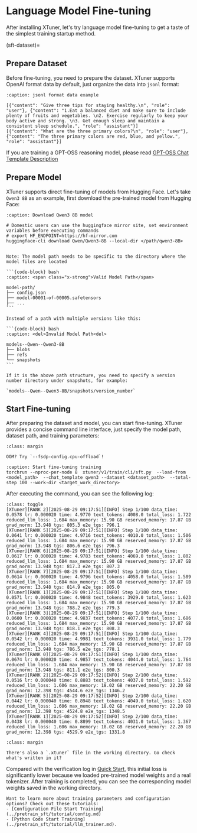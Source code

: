 # Language Model Fine-tuning

After installing XTuner, let's try language model fine-tuning to get a taste of the simplest training startup method.

(sft-dataset)=
## Prepare Dataset

Before fine-tuning, you need to prepare the dataset. XTuner supports OpenAI format data by default, just organize the data into `jsonl` format:

```{code-block} json
:caption: jsonl format data example

[{"content": "Give three tips for staying healthy.\n", "role": "user"}, {"content": "1.Eat a balanced diet and make sure to include plenty of fruits and vegetables. \n2. Exercise regularly to keep your body active and strong. \n3. Get enough sleep and maintain a consistent sleep schedule.", "role": "assistant"}]
[{"content": "What are the three primary colors?\n", "role": "user"}, {"content": "The three primary colors are red, blue, and yellow.", "role": "assistant"}]

```

If you are training a GPT-OSS reasoning model, please read [GPT-OSS Chat Template Description](../pretrain_sft/tutorial/chat_template.md#gpt-oss-)


## Prepare Model

XTuner supports direct fine-tuning of models from Hugging Face. Let's take `Qwen3 8B` as an example, first download the pre-trained model from Hugging Face:


```{code-block} bash
:caption: Download Qwen3 8B model

# Domestic users can use the huggingface mirror site, set environment variables before executing commands
# export HF_ENDPOINT=https://hf-mirror.com
huggingface-cli download Qwen/Qwen3-8B --local-dir </path/qwen3-8B>

```

````{note}

Note: The model path needs to be specific to the directory where the model files are located

```{code-block} bash
:caption: <span class="x-strong">Valid Model Path</span>

model-path/
├── config.json
├── model-00001-of-00005.safetensors
├── ...
```

Instead of a path with multiple versions like this:

```{code-block} bash
:caption: <del>Invalid Model Path<del>

models--Qwen--Qwen3-8B
├── blobs
├── refs
└── snapshots
```

If it is the above path structure, you need to specify a version number directory under snapshots, for example:

`models--Qwen--Qwen3-8B/snapshots/version_number`
````

## Start Fine-tuning

After preparing the dataset and model, you can start fine-tuning. XTuner provides a concise command line interface, just specify the model path, dataset path, and training parameters:

```{tip}
:class: margin

OOM? Try `--fsdp-config.cpu-offload`!

```
```{code-block} bash
:caption: Start fine-tuning training
torchrun --nproc-per-node 8  xtuner/v1/train/cli/sft.py  --load-from <model_path>  --chat_template qwen3 --dataset <dataset_path>  --total-step 100 --work-dir <target_work_directory>
```

After executing the command, you can see the following log:

```{code-block} bash
:class: toggle
[XTuner][RANK 2][2025-08-29 09:17:51][INFO] Step 1/100 data_time: 0.0578 lr: 0.000020 time: 4.9770 text_tokens: 4008.0 total_loss: 1.722 reduced_llm_loss: 1.684 max_memory: 15.90 GB reserved_memory: 17.87 GB grad_norm: 13.948 tgs: 805.3 e2e_tgs: 796.1
[XTuner][RANK 5][2025-08-29 09:17:51][INFO] Step 1/100 data_time: 0.0641 lr: 0.000020 time: 4.9716 text_tokens: 4010.0 total_loss: 1.506 reduced_llm_loss: 1.684 max_memory: 15.90 GB reserved_memory: 17.87 GB grad_norm: 13.948 tgs: 806.6 e2e_tgs: 796.3
[XTuner][RANK 6][2025-08-29 09:17:51][INFO] Step 1/100 data_time: 0.0617 lr: 0.000020 time: 4.9783 text_tokens: 4069.0 total_loss: 1.802 reduced_llm_loss: 1.684 max_memory: 15.90 GB reserved_memory: 17.87 GB grad_norm: 13.948 tgs: 817.3 e2e_tgs: 807.3
[XTuner][RANK 7][2025-08-29 09:17:51][INFO] Step 1/100 data_time: 0.0614 lr: 0.000020 time: 4.9796 text_tokens: 4058.0 total_loss: 1.589 reduced_llm_loss: 1.684 max_memory: 15.90 GB reserved_memory: 17.87 GB grad_norm: 13.948 tgs: 814.9 e2e_tgs: 805.0
[XTuner][RANK 1][2025-08-29 09:17:51][INFO] Step 1/100 data_time: 0.0571 lr: 0.000020 time: 4.9848 text_tokens: 3929.0 total_loss: 1.623 reduced_llm_loss: 1.684 max_memory: 15.90 GB reserved_memory: 17.87 GB grad_norm: 13.948 tgs: 788.2 e2e_tgs: 779.3
[XTuner][RANK 3][2025-08-29 09:17:51][INFO] Step 1/100 data_time: 0.0600 lr: 0.000020 time: 4.9837 text_tokens: 4077.0 total_loss: 1.686 reduced_llm_loss: 1.684 max_memory: 15.90 GB reserved_memory: 17.87 GB grad_norm: 13.948 tgs: 818.1 e2e_tgs: 808.3
[XTuner][RANK 4][2025-08-29 09:17:51][INFO] Step 1/100 data_time: 0.0542 lr: 0.000020 time: 4.9981 text_tokens: 3931.0 total_loss: 1.779 reduced_llm_loss: 1.684 max_memory: 15.90 GB reserved_memory: 17.87 GB grad_norm: 13.948 tgs: 786.5 e2e_tgs: 778.1
[XTuner][RANK 0][2025-08-29 09:17:51][INFO] Step 1/100 data_time: 0.0674 lr: 0.000020 time: 4.9857 text_tokens: 4044.0 total_loss: 1.764 reduced_llm_loss: 1.684 max_memory: 15.90 GB reserved_memory: 17.87 GB grad_norm: 13.948 tgs: 811.1 e2e_tgs: 800.3
[XTuner][RANK 2][2025-08-29 09:17:52][INFO] Step 2/100 data_time: 0.0516 lr: 0.000040 time: 0.8883 text_tokens: 4037.0 total_loss: 1.592 reduced_llm_loss: 1.606 max_memory: 18.02 GB reserved_memory: 22.20 GB grad_norm: 12.398 tgs: 4544.6 e2e_tgs: 1346.2
[XTuner][RANK 5][2025-08-29 09:17:52][INFO] Step 2/100 data_time: 0.0442 lr: 0.000040 time: 0.8948 text_tokens: 4049.0 total_loss: 1.620 reduced_llm_loss: 1.606 max_memory: 18.02 GB reserved_memory: 22.20 GB grad_norm: 12.398 tgs: 4524.8 e2e_tgs: 1348.5
[XTuner][RANK 1][2025-08-29 09:17:52][INFO] Step 2/100 data_time: 0.0438 lr: 0.000040 time: 0.8899 text_tokens: 4031.0 total_loss: 1.367 reduced_llm_loss: 1.606 max_memory: 18.02 GB reserved_memory: 22.20 GB grad_norm: 12.398 tgs: 4529.9 e2e_tgs: 1331.8
```

```{tip}
:class: margin

There's also a `.xtuner` file in the working directory. Go check what's written in it?
```

Compared with the verification log in [Quick Start](./installation.md), this initial loss is significantly lower because we loaded pre-trained model weights and a real tokenizer. After training is completed, you can see the corresponding model weights saved in the working directory.


```{hint}
Want to learn more about training parameters and configuration options? Check out these tutorials:
- [Configuration File Start Training](../pretrain_sft/tutorial/config.md)
- [Python Code Start Training](../pretrain_sft/tutorial/llm_trainer.md).
```